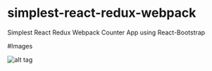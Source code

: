# simplest-react-redux-webpack

Simplest React Redux Webpack Counter App using React-Bootstrap <br />

#Images

![alt tag](http://imgur.com/GwlXcfD.png)
